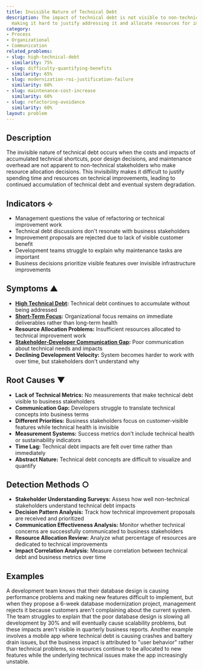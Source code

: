 ```yaml
---
title: Invisible Nature of Technical Debt
description: The impact of technical debt is not visible to non-technical stakeholders,
  making it hard to justify addressing it and allocate resources for improvement.
category:
- Process
- Organizational
- Communication
related_problems:
- slug: high-technical-debt
  similarity: 75%
- slug: difficulty-quantifying-benefits
  similarity: 65%
- slug: modernization-roi-justification-failure
  similarity: 60%
- slug: maintenance-cost-increase
  similarity: 60%
- slug: refactoring-avoidance
  similarity: 60%
layout: problem
---
```


## Description

The invisible nature of technical debt occurs when the costs and impacts of accumulated technical shortcuts, poor design decisions, and maintenance overhead are not apparent to non-technical stakeholders who make resource allocation decisions. This invisibility makes it difficult to justify spending time and resources on technical improvements, leading to continued accumulation of technical debt and eventual system degradation.

## Indicators ⟡

- Management questions the value of refactoring or technical improvement work
- Technical debt discussions don't resonate with business stakeholders
- Improvement proposals are rejected due to lack of visible customer benefit
- Development teams struggle to explain why maintenance tasks are important
- Business decisions prioritize visible features over invisible infrastructure improvements

## Symptoms ▲

- **[High Technical Debt](high-technical-debt.md):** Technical debt continues to accumulate without being addressed
- **[Short-Term Focus](short-term-focus.md):** Organizational focus remains on immediate deliverables rather than long-term health
- **Resource Allocation Problems:** Insufficient resources allocated to technical improvement work
- **[Stakeholder-Developer Communication Gap](stakeholder-developer-communication-gap.md):** Poor communication about technical needs and impacts
- **Declining Development Velocity:** System becomes harder to work with over time, but stakeholders don't understand why

## Root Causes ▼

- **Lack of Technical Metrics:** No measurements that make technical debt visible to business stakeholders
- **Communication Gap:** Developers struggle to translate technical concepts into business terms
- **Different Priorities:** Business stakeholders focus on customer-visible features while technical health is invisible
- **Measurement Systems:** Success metrics don't include technical health or sustainability indicators
- **Time Lag:** Technical debt impacts are felt over time rather than immediately
- **Abstract Nature:** Technical debt concepts are difficult to visualize and quantify

## Detection Methods ○

- **Stakeholder Understanding Surveys:** Assess how well non-technical stakeholders understand technical debt impacts
- **Decision Pattern Analysis:** Track how technical improvement proposals are received and prioritized
- **Communication Effectiveness Analysis:** Monitor whether technical concerns are successfully communicated to business stakeholders
- **Resource Allocation Review:** Analyze what percentage of resources are dedicated to technical improvements
- **Impact Correlation Analysis:** Measure correlation between technical debt and business metrics over time

## Examples

A development team knows that their database design is causing performance problems and making new features difficult to implement, but when they propose a 6-week database modernization project, management rejects it because customers aren't complaining about the current system. The team struggles to explain that the poor database design is slowing all development by 30% and will eventually cause scalability problems, but these impacts aren't visible in quarterly business reports. Another example involves a mobile app where technical debt is causing crashes and battery drain issues, but the business impact is attributed to "user behavior" rather than technical problems, so resources continue to be allocated to new features while the underlying technical issues make the app increasingly unstable.